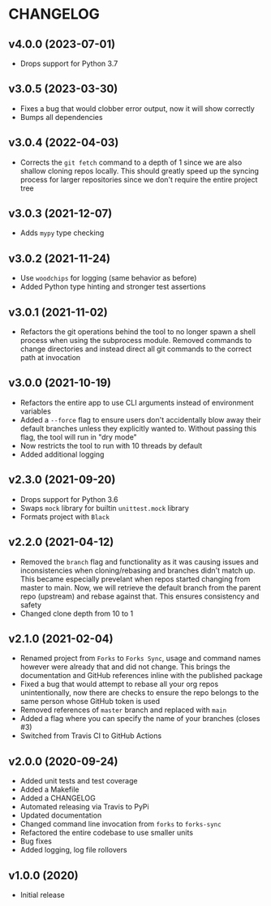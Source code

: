 # CHANGELOG

## v4.0.0 (2023-07-01)

- Drops support for Python 3.7

## v3.0.5 (2023-03-30)

- Fixes a bug that would clobber error output, now it will show correctly
- Bumps all dependencies

## v3.0.4 (2022-04-03)

- Corrects the `git fetch` command to a depth of 1 since we are also shallow cloning repos locally. This should greatly speed up the syncing process for larger repositories since we don't require the entire project tree

## v3.0.3 (2021-12-07)

- Adds `mypy` type checking

## v3.0.2 (2021-11-24)

- Use `woodchips` for logging (same behavior as before)
- Added Python type hinting and stronger test assertions

## v3.0.1 (2021-11-02)

- Refactors the git operations behind the tool to no longer spawn a shell process when using the subprocess module. Removed commands to change directories and instead direct all git commands to the correct path at invocation

## v3.0.0 (2021-10-19)

- Refactors the entire app to use CLI arguments instead of environment variables
- Added a `--force` flag to ensure users don't accidentally blow away their default branches unless they explicitly wanted to. Without passing this flag, the tool will run in "dry mode"
- Now restricts the tool to run with 10 threads by default
- Added additional logging

## v2.3.0 (2021-09-20)

- Drops support for Python 3.6
- Swaps `mock` library for builtin `unittest.mock` library
- Formats project with `Black`

## v2.2.0 (2021-04-12)

- Removed the `branch` flag and functionality as it was causing issues and inconsistencies when cloning/rebasing and branches didn't match up. This became especially prevelant when repos started changing from master to main. Now, we will retrieve the default branch from the parent repo (upstream) and rebase against that. This ensures consistency and safety
- Changed clone depth from 10 to 1

## v2.1.0 (2021-02-04)

- Renamed project from `Forks` to `Forks Sync`, usage and command names however were already that and did not change. This brings the documentation and GitHub references inline with the published package
- Fixed a bug that would attempt to rebase all your org repos unintentionally, now there are checks to ensure the repo belongs to the same person whose GitHub token is used
- Removed references of `master` branch and replaced with `main`
- Added a flag where you can specify the name of your branches (closes #3)
- Switched from Travis CI to GitHub Actions

## v2.0.0 (2020-09-24)

- Added unit tests and test coverage
- Added a Makefile
- Added a CHANGELOG
- Automated releasing via Travis to PyPi
- Updated documentation
- Changed command line invocation from `forks` to `forks-sync`
- Refactored the entire codebase to use smaller units
- Bug fixes
- Added logging, log file rollovers

## v1.0.0 (2020)

- Initial release
